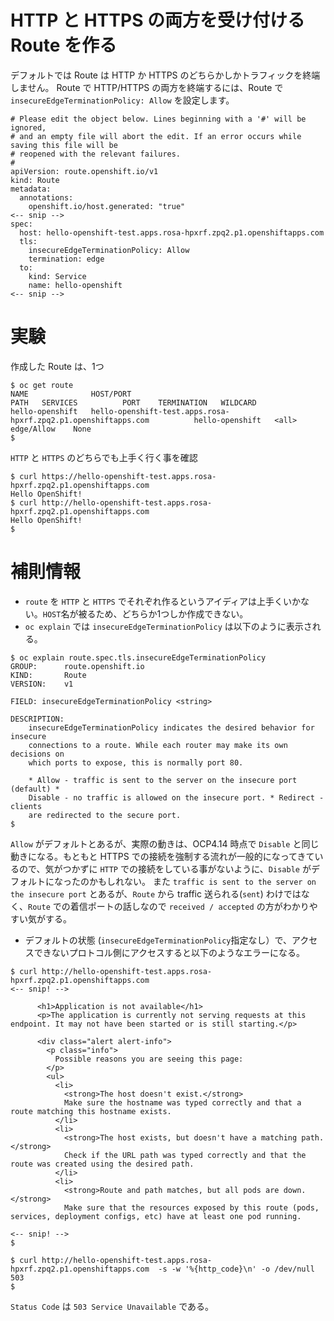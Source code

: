 # HTTP と HTTPS の両方を受け付ける Route を作る

デフォルトでは Route は HTTP か HTTPS のどちらかしかトラフィックを終端しません。
Route で HTTP/HTTPS の両方を終端するには、Route で `insecureEdgeTerminationPolicy: Allow` を設定します。

```
# Please edit the object below. Lines beginning with a '#' will be ignored,
# and an empty file will abort the edit. If an error occurs while saving this file will be
# reopened with the relevant failures.
#
apiVersion: route.openshift.io/v1
kind: Route
metadata:
  annotations:
    openshift.io/host.generated: "true"
<-- snip -->
spec:
  host: hello-openshift-test.apps.rosa-hpxrf.zpq2.p1.openshiftapps.com
  tls:
    insecureEdgeTerminationPolicy: Allow
    termination: edge
  to:
    kind: Service
    name: hello-openshift
<-- snip -->
```

# 実験


作成した Route は、1つ

```
$ oc get route
NAME              HOST/PORT                                                        PATH   SERVICES          PORT    TERMINATION   WILDCARD
hello-openshift   hello-openshift-test.apps.rosa-hpxrf.zpq2.p1.openshiftapps.com          hello-openshift   <all>   edge/Allow    None
$
```

`HTTP` と `HTTPS` のどちらでも上手く行く事を確認

```
$ curl https://hello-openshift-test.apps.rosa-hpxrf.zpq2.p1.openshiftapps.com
Hello OpenShift!
$ curl http://hello-openshift-test.apps.rosa-hpxrf.zpq2.p1.openshiftapps.com
Hello OpenShift!
$
```


# 補則情報

- `route` を `HTTP` と `HTTPS` でそれぞれ作るというアイディアは上手くいかない。`HOST`名が被るため、どちらか1つしか作成できない。
- `oc explain` では `insecureEdgeTerminationPolicy` は以下のように表示される。
```
$ oc explain route.spec.tls.insecureEdgeTerminationPolicy
GROUP:      route.openshift.io
KIND:       Route
VERSION:    v1

FIELD: insecureEdgeTerminationPolicy <string>

DESCRIPTION:
    insecureEdgeTerminationPolicy indicates the desired behavior for insecure
    connections to a route. While each router may make its own decisions on
    which ports to expose, this is normally port 80.
    
    * Allow - traffic is sent to the server on the insecure port (default) *
    Disable - no traffic is allowed on the insecure port. * Redirect - clients
    are redirected to the secure port.
$ 
```
`Allow` がデフォルトとあるが、実際の動きは、OCP4.14 時点で `Disable` と同じ動きになる。もともと HTTPS での接続を強制する流れが一般的になってきているので、気がつかずに `HTTP` での接続をしている事がないように、`Disable` がデフォルトになったのかもしれない。
また `traffic is sent to the server on the insecure port` とあるが、`Route` から traffic 送られる(`sent`) わけではなく、`Route` での着信ポートの話しなので `received / accepted` の方がわかりやすい気がする。

- デフォルトの状態 (`insecureEdgeTerminationPolicy`指定なし）で、アクセスできないプロトコル側にアクセスすると以下のようなエラーになる。
```
$ curl http://hello-openshift-test.apps.rosa-hpxrf.zpq2.p1.openshiftapps.com 
<-- snip! -->

      <h1>Application is not available</h1>
      <p>The application is currently not serving requests at this endpoint. It may not have been started or is still starting.</p>

      <div class="alert alert-info">
        <p class="info">
          Possible reasons you are seeing this page:
        </p>
        <ul>
          <li>
            <strong>The host doesn't exist.</strong>
            Make sure the hostname was typed correctly and that a route matching this hostname exists.
          </li>
          <li>
            <strong>The host exists, but doesn't have a matching path.</strong>
            Check if the URL path was typed correctly and that the route was created using the desired path.
          </li>
          <li>
            <strong>Route and path matches, but all pods are down.</strong>
            Make sure that the resources exposed by this route (pods, services, deployment configs, etc) have at least one pod running.

<-- snip! -->
$
```

```
$ curl http://hello-openshift-test.apps.rosa-hpxrf.zpq2.p1.openshiftapps.com  -s -w '%{http_code}\n' -o /dev/null
503
$ 
```
`Status Code` は `503 Service Unavailable` である。
